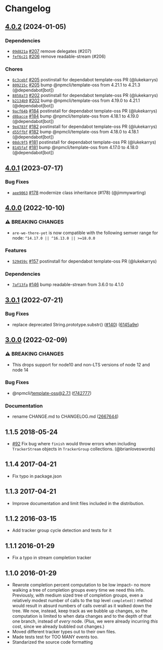 # Changelog

## [4.0.2](https://github.com/npm/are-we-there-yet/compare/v4.0.1...v4.0.2) (2024-01-05)

### Dependencies

* [`09d821a`](https://github.com/npm/are-we-there-yet/commit/09d821a57c52a658a8105825ffeff92ef55f51cc) [#207](https://github.com/npm/are-we-there-yet/pull/207) remove delegates (#207)
* [`fef6c21`](https://github.com/npm/are-we-there-yet/commit/fef6c2146e5c09ff512ac4c4d459093a9ac7487f) [#206](https://github.com/npm/are-we-there-yet/pull/206) remove readable-stream (#206)

### Chores

* [`6c3cebf`](https://github.com/npm/are-we-there-yet/commit/6c3cebfc65c5e9041ffd83a1615639ff47421958) [#205](https://github.com/npm/are-we-there-yet/pull/205) postinstall for dependabot template-oss PR (@lukekarrys)
* [`809215c`](https://github.com/npm/are-we-there-yet/commit/809215c7fff063d03550849b312b6de759c5e2db) [#205](https://github.com/npm/are-we-there-yet/pull/205) bump @npmcli/template-oss from 4.21.1 to 4.21.3 (@dependabot[bot])
* [`8858a73`](https://github.com/npm/are-we-there-yet/commit/8858a73ca0ae1b2d669865da3f5d17db78184bc0) [#202](https://github.com/npm/are-we-there-yet/pull/202) postinstall for dependabot template-oss PR (@lukekarrys)
* [`b2134b9`](https://github.com/npm/are-we-there-yet/commit/b2134b9fa69ff7d69636c8d3a75f951f36645f1e) [#202](https://github.com/npm/are-we-there-yet/pull/202) bump @npmcli/template-oss from 4.19.0 to 4.21.1 (@dependabot[bot])
* [`9acf64b`](https://github.com/npm/are-we-there-yet/commit/9acf64b5001329f36c0b49374de8dcd4be6ff102) [#184](https://github.com/npm/are-we-there-yet/pull/184) postinstall for dependabot template-oss PR (@lukekarrys)
* [`d8bacce`](https://github.com/npm/are-we-there-yet/commit/d8bacceae21b598de516c0553b7cc0efa7ed7dcc) [#184](https://github.com/npm/are-we-there-yet/pull/184) bump @npmcli/template-oss from 4.18.1 to 4.19.0 (@dependabot[bot])
* [`9e4783f`](https://github.com/npm/are-we-there-yet/commit/9e4783f17c1b3eaec7d8a4292b99fd2ce7711205) [#182](https://github.com/npm/are-we-there-yet/pull/182) postinstall for dependabot template-oss PR (@lukekarrys)
* [`d55ffbf`](https://github.com/npm/are-we-there-yet/commit/d55ffbf7743276b2caa7a15ed466ff5bcc1652e7) [#182](https://github.com/npm/are-we-there-yet/pull/182) bump @npmcli/template-oss from 4.18.0 to 4.18.1 (@dependabot[bot])
* [`08dc9f5`](https://github.com/npm/are-we-there-yet/commit/08dc9f551e5b6c88cf55c8b358597ec00ea14473) [#181](https://github.com/npm/are-we-there-yet/pull/181) postinstall for dependabot template-oss PR (@lukekarrys)
* [`8145faf`](https://github.com/npm/are-we-there-yet/commit/8145faf4d52aeb91d203c147fb94294a62298122) [#181](https://github.com/npm/are-we-there-yet/pull/181) bump @npmcli/template-oss from 4.17.0 to 4.18.0 (@dependabot[bot])

## [4.0.1](https://github.com/npm/are-we-there-yet/compare/v4.0.0...v4.0.1) (2023-07-17)

### Bug Fixes

* [`aee9063`](https://github.com/npm/are-we-there-yet/commit/aee90632efbeb9d2d0efc98e4a8346906bc0fe3f) [#178](https://github.com/npm/are-we-there-yet/pull/178) modernize class inheritance (#178) (@jimmywarting)

## [4.0.0](https://github.com/npm/are-we-there-yet/compare/v3.0.1...v4.0.0) (2022-10-10)

### ⚠️ BREAKING CHANGES

* `are-we-there-yet` is now compatible with the following semver range for node: `^14.17.0 || ^16.13.0 || >=18.0.0`

### Features

* [`529459c`](https://github.com/npm/are-we-there-yet/commit/529459c24875a8210c5fb472dcb6199cfea61acd) [#157](https://github.com/npm/are-we-there-yet/pull/157) postinstall for dependabot template-oss PR (@lukekarrys)

### Dependencies

* [`7af13fa`](https://github.com/npm/are-we-there-yet/commit/7af13fa1388e09abbbf4ce7e2ac6bb7a5fb81bc5) [#146](https://github.com/npm/are-we-there-yet/pull/146) bump readable-stream from 3.6.0 to 4.1.0

## [3.0.1](https://github.com/npm/are-we-there-yet/compare/v3.0.0...v3.0.1) (2022-07-21)


### Bug Fixes

* replace deprecated String.prototype.substr() ([#140](https://github.com/npm/are-we-there-yet/issues/140)) ([6145a9e](https://github.com/npm/are-we-there-yet/commit/6145a9ef6908c0feb107ac41f704e0aabe2718d0))

## [3.0.0](https://www.github.com/npm/are-we-there-yet/compare/v2.0.0...v3.0.0) (2022-02-09)


### ⚠ BREAKING CHANGES

* This drops support for node10 and non-LTS versions of node 12 and node 14

### Bug Fixes

* @npmcli/template-oss@2.7.1 ([f742777](https://www.github.com/npm/are-we-there-yet/commit/f7427775fcf59185b99693d2e5480e1185de8589))


### Documentation

* rename CHANGE.md to CHANGELOG.md ([2667644](https://www.github.com/npm/are-we-there-yet/commit/2667644d37bf9d1d9c25cdf3a133d607f151b8c2))

## 1.1.5 2018-05-24

* [#92](https://github.com/iarna/are-we-there-yet/pull/92) Fix bug where
  `finish` would throw errors when including `TrackerStream` objects in
  `TrackerGroup` collections.  (@brianloveswords)

## 1.1.4 2017-04-21

* Fix typo in package.json

## 1.1.3 2017-04-21

* Improve documentation and limit files included in the distribution.

## 1.1.2 2016-03-15

* Add tracker group cycle detection and tests for it

## 1.1.1 2016-01-29

* Fix a typo in stream completion tracker

## 1.1.0 2016-01-29

* Rewrote completion percent computation to be low impact– no more walking a
  tree of completion groups every time we need this info.  Previously, with
  medium sized tree of completion groups, even a relatively modest number of
  calls to the top level `completed()` method would result in absurd numbers
  of calls overall as it walked down the tree. We now, instead, keep track as
  we bubble up changes, so the computation is limited to when data changes and
  to the depth of that one branch, instead of _every_ node. (Plus, we were already
  incurring _this_ cost, since we already bubbled out changes.)
* Moved different tracker types out to their own files.
* Made tests test for TOO MANY events too.
* Standarized the source code formatting
